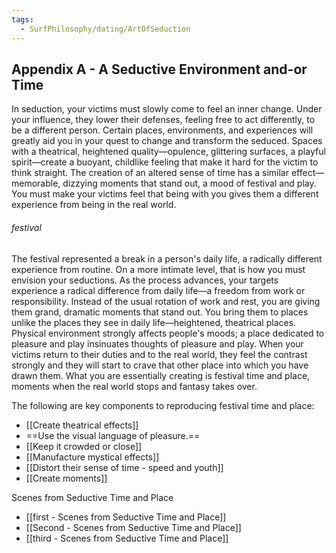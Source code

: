 ```yaml
---
tags:
  - SurfPhilosophy/dating/ArtOfSeduction
---
```



## Appendix A - A Seductive Environment and-or Time
In seduction, your victims must slowly come to feel an inner change. Under your influence, they lower their defenses, feeling free to act differently, to be a different person. Certain places, environments, and experiences will greatly aid you in your quest to change and transform the seduced. Spaces with a theatrical, heightened quality—opulence, glittering surfaces, a playful spirit—create a buoyant, childlike feeling that make it hard for the victim to think straight. The creation of an altered sense of time has a similar effect—memorable, dizzying moments that stand out, a mood of festival and play. You must make your victims feel that being with you gives them a different experience from being in the real world.


###### festival
The festival represented a break in a person's daily life, a radically different experience from routine. On a more intimate level, that is how you must envision your seductions. As the process advances, your targets experience a radical difference from daily life—a freedom from work or responsibility. Instead of the usual rotation of work and rest, you are giving them grand, dramatic moments that stand out. You bring them to places unlike the places they see in daily life—heightened, theatrical places. Physical environment strongly affects people's moods; a place dedicated to pleasure and play insinuates thoughts of pleasure and play. When your victims return to their duties and to the real world, they feel the contrast strongly and they will start to crave that other place into which you have drawn them. What you are essentially creating is festival time and place, moments when the real world stops and fantasy takes over.

The following are key components to reproducing festival time and place:
- [[Create theatrical effects]]
- ==Use the visual language of pleasure.==
- [[Keep it crowded or close]]
- [[Manufacture mystical effects]]
- [[Distort their sense of time - speed and youth]]
- [[Create moments]]

Scenes from Seductive Time and Place
- [[first - Scenes from Seductive Time and Place]]
- [[Second - Scenes from Seductive Time and Place]]
- [[third - Scenes from Seductive Time and Place]]